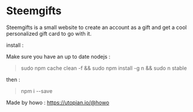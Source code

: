 # Steemgifts

Steemgifts is a small website to create an account as a gift and get a cool personalized gift card to go with it. 

install :

Make sure you have an up to date nodejs :

>sudo npm cache clean -f && sudo npm install -g n && sudo n stable

then :

> npm i --save


Made by howo : https://utopian.io/@howo
